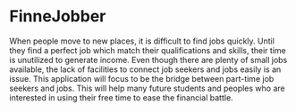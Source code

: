 # FinneJobber
When people move to new places, it is difficult to find jobs quickly. Until they find a perfect job which match their qualifications and skills, their time is unutilized to generate income. Even though there are plenty of small jobs available, the lack of facilities to connect job seekers and jobs easily is an issue. This application will focus to be the bridge between part-time job seekers and jobs. This will help many future students and peoples who are interested in using their free time to ease the financial battle.
